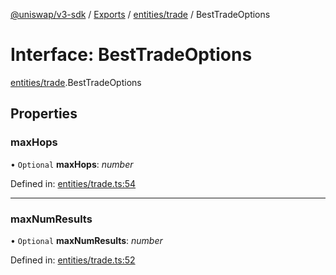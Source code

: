 [@uniswap/v3-sdk](../README.md) / [Exports](../modules.md) / [entities/trade](../modules/entities_trade.md) / BestTradeOptions

# Interface: BestTradeOptions

[entities/trade](../modules/entities_trade.md).BestTradeOptions

## Properties

### maxHops

• `Optional` **maxHops**: *number*

Defined in: [entities/trade.ts:54](https://github.com/Uniswap/uniswap-v3-sdk/blob/c42b4d4/src/entities/trade.ts#L54)

___

### maxNumResults

• `Optional` **maxNumResults**: *number*

Defined in: [entities/trade.ts:52](https://github.com/Uniswap/uniswap-v3-sdk/blob/c42b4d4/src/entities/trade.ts#L52)
